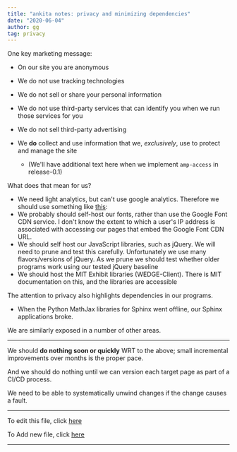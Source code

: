 ```yaml
---
title: "ankita notes: privacy and minimizing dependencies"
date: "2020-06-04"
author: gg
tag: privacy
---
```


One key marketing message:

- On our site you are anonymous

- We do not use tracking technologies
- We do not sell or share your personal information
- We do not use third-party services that can identify you when we run those services for you
- We do not sell third-party advertising
- We **do** collect and use information that we, *exclusively*, use to protect and manage the site
  - (We'll have additional text here when we implement `amp-access` in release-0.1)

What does that mean for us?

- We need light analytics, but can't use google analytics. Therefore we should use something like [this](https://missiveapp.com/blog/privacy-first-analytics):
- We probably should self-host our fonts, rather than use the Google Font CDN service. I don't know the extent to which a user's IP address is associated with accessing our pages that embed the Google Font CDN URL.
- We should self host our JavaScript libraries, such as jQuery. We will need to prune and test this carefully. Unfortunately we use many flavors/versions of jQuery. As we prune we should test whether older programs work using our tested jQuery baseline
- We should host the MIT Exhibit libraries (WEDGE-Client). There is MIT documentation on this, and the libraries are accessible

The attention to privacy also highlights dependencies in our programs.

- When the Python MathJax libraries for Sphinx went offline, our Sphinx applications broke.

We are similarly exposed in a number of other areas.

---

We should **do nothing soon or quickly** WRT to the above; small incremental improvements over months is the proper pace.

And we should do nothing until we can version each target page as part of a CI/CD process.

We need to be able to systematically unwind changes if the change causes a fault.

---

To edit this file, click [here](https://github.com/ankitadhandha/zettelkasten/edit/master/d4fe0ea59695f714.md)

To Add new file, click [here](https://github.com/ankitadhandha/zettelkasten/new/master)

---

